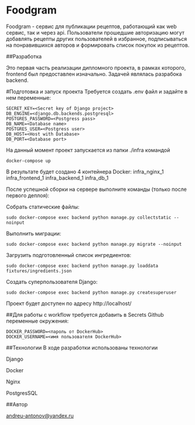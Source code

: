 # Foodgram

Foodgram - сервис для публикации рецептов, работающий как web сервис, 
так и через api. Пользователи прошедшие авторизацию могут добавлять 
рецепты других пользователей в избранное, подписываться на понравившихся
авторов и формировать список покупок из рецептов.

##Разработка

Это первая часть реализации дипломного проекта, в рамках которого, frontend был
предоставлен изначально. Задачей являлась разрабока backend.

#Подготовка и запуск проекта
Требуется создать .env файл и задайте в нем переменные: 
```
SECRET_KEY=<Secret key of Django project>
DB_ENGINE=<django.db.backends.postgresql>
POSTGRES_PASSWORD=<Postgress pass>
DB_NAME=<Database name>
POSTGRES_USER=<Postgress user>
DB_HOST=<Host with Database>
DB_PORT=<Database port>
```
На данный момент проект запускается из папки ./infra командой
```
docker-compose up
```
В результате будет создано 4 контейнера Docker:
infra_nginx_1
infra_frontend_1
infra_backend_1
infra_db_1

После успешной сборки на сервере выполните команды
(только после первого деплоя):

Собрать статические файлы:
```
sudo docker-compose exec backend python manage.py collectstatic --noinput
```
Выполнить миграции:
```
sudo docker-compose exec backend python manage.py migrate --noinput
```
Загрузить подготовленный список ингредиентов:
```
sudo docker-compose exec backend python manage.py loaddata fixtures/ingredients.json
```
Создать суперпользователя Django:
```
sudo docker-compose exec backend python manage.py createsuperuser
```
Проект будет доступен по адресу http://localhost/

##Для работы с workflow требуется добавить в Secrets Github переменные окружения:
```
DOCKER_PASSWORD=<пароль от DockerHub>
DOCKER_USERNAME=<имя пользователя DockerHub>
```

##Технологии
В ходе разработки использованы технологии

Django

Docker

Nginx

PostgresSQL

##Автор

andreu-antonov@yandex.ru


